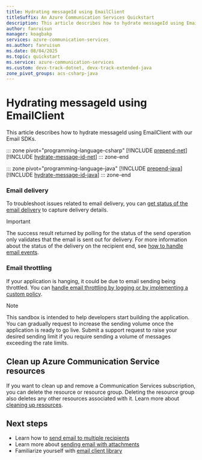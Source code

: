 ```yaml
---
title: Hydrating messageId using EmailClient
titleSuffix: An Azure Communication Services Quickstart
description: This article describes how to hydrate messageId using EmailClient with Azure Communication Services.
author: fanruisun
manager: koagbakp
services: azure-communication-services
ms.author: fanruisun
ms.date: 08/04/2025
ms.topic: quickstart
ms.service: azure-communication-services
ms.custom: devx-track-dotnet, devx-track-extended-java
zone_pivot_groups: acs-csharp-java
---
```


# Hydrating messageId using EmailClient

This article describes how to hydrate messageId using EmailClient with our Email SDKs.

::: zone pivot="programming-language-csharp"
[!INCLUDE [prepend-net](./includes/prepend-net.md)]
[!INCLUDE [hydrate-message-id-net](./includes/hydrate-email-client-with-message-id-dotnet.md)]
::: zone-end

::: zone pivot="programming-language-java"
[!INCLUDE [prepend-java](./includes/prepend-java.md)]
[!INCLUDE [hydrate-message-id-java](./includes/hydrate-email-client-with-message-id-java.md)]
::: zone-end

### Email delivery

To troubleshoot issues related to email delivery, you can [get status of the email delivery](../handle-email-events.md) to capture delivery details.

> [!IMPORTANT]
> The success result returned by polling for the status of the send operation only validates that the email is sent out for delivery. For more information about the status of the delivery on the recipient end, see [how to handle email events](../handle-email-events.md).

### Email throttling

If your application is hanging, it could be due to email sending being throttled. You can [handle email throttling by logging or by implementing a custom policy](../send-email-advanced/throw-exception-when-tier-limit-reached.md).

> [!NOTE]
> This sandbox is intended to help developers start building the application. You can gradually request to increase the sending volume once the application is ready to go live. Submit a support request to raise your desired sending limit if you require sending a volume of messages exceeding the rate limits.

## Clean up Azure Communication Service resources

If you want to clean up and remove a Communication Services subscription, you can delete the resource or resource group. Deleting the resource group also deletes any other resources associated with it. Learn more about [cleaning up resources](../../create-communication-resource.md#clean-up-resources).

## Next steps

 - Learn how to [send email to multiple recipients](./send-email-to-multiple-recipients.md)
 - Learn more about [sending email with attachments](./send-email-with-attachments.md)
 - Familiarize yourself with [email client library](../../../concepts/email/sdk-features.md)
